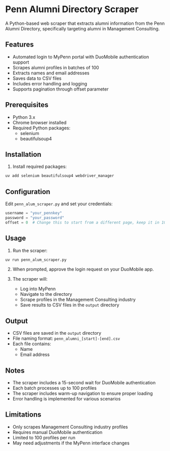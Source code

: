 # Penn Alumni Directory Scraper

A Python-based web scraper that extracts alumni information from the Penn Alumni Directory, specifically targeting alumni in Management Consulting.

## Features

- Automated login to MyPenn portal with DuoMobile authentication support
- Scrapes alumni profiles in batches of 100
- Extracts names and email addresses
- Saves data to CSV files
- Includes error handling and logging
- Supports pagination through offset parameter

## Prerequisites

- Python 3.x
- Chrome browser installed
- Required Python packages:
  - selenium
  - beautifulsoup4

## Installation

1. Install required packages:
```bash
uv add selenium beautifulsoup4 webdriver_manager
```

## Configuration

Edit `penn_alum_scraper.py` and set your credentials:

```python
username = "your_pennkey"
password = "your_password"
offset = 0  # Change this to start from a different page, keep it in 100s.
```

## Usage

1. Run the scraper:
```bash
uv run penn_alum_scraper.py
```

2. When prompted, approve the login request on your DuoMobile app.

3. The scraper will:
   - Log into MyPenn
   - Navigate to the directory
   - Scrape profiles in the Management Consulting industry
   - Save results to CSV files in the `output` directory

## Output

- CSV files are saved in the `output` directory
- File naming format: `penn_alumni_[start]-[end].csv`
- Each file contains:
  - Name
  - Email address

## Notes

- The scraper includes a 15-second wait for DuoMobile authentication
- Each batch processes up to 100 profiles
- The scraper includes warm-up navigation to ensure proper loading
- Error handling is implemented for various scenarios

## Limitations

- Only scrapes Management Consulting industry profiles
- Requires manual DuoMobile authentication
- Limited to 100 profiles per run
- May need adjustments if the MyPenn interface changes
